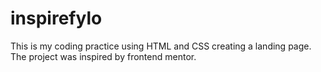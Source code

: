 # inspirefylo
This is my coding practice using HTML and CSS creating a landing page. The project was inspired by frontend mentor. 
